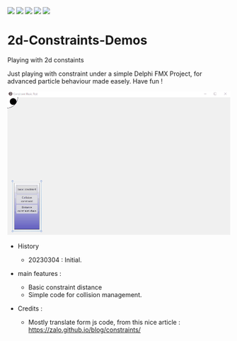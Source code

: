 [![](https://tokei.rs/b1/github/VincentGsell/2d-Constraints-Demos?category=code)](https://github.com//VincentGsell/2d-Constraints-Demos)
[![](https://tokei.rs/b1/github/VincentGsell/2d-Constraints-Demos?category=files)](https://github.com//VincentGsell/2d-Constraints-Demos)
[![](https://tokei.rs/b1/github/VincentGsell/2d-Constraints-Demos?category=lines)](https://github.com//VincentGsell/2d-Constraints-Demos)
[![](https://tokei.rs/b1/github/VincentGsell/2d-Constraints-Demos?category=blanks)](https://github.com//VincentGsell/2d-Constraints-Demos)
[![](https://tokei.rs/b1/github/VincentGsell/2d-Constraints-Demos?category=comments)](https://github.com//VincentGsell/2d-Constraints-Demos)

# 2d-Constraints-Demos
 Playing with 2d constaints
	 
  Just playing with constraint under a simple Delphi FMX Project, for advanced particle behaviour made easely. Have fun !
  
   ![Alt text](/assets/constraintSimpleDemo.gif?raw=true "")


- History
	- 20230304 : Initial.

- main features : 
 	- Basic constraint distance
	- Simple code for collision management.
 
 - Credits : 
 	- Mostly translate form js code, from this nice article : https://zalo.github.io/blog/constraints/
 
